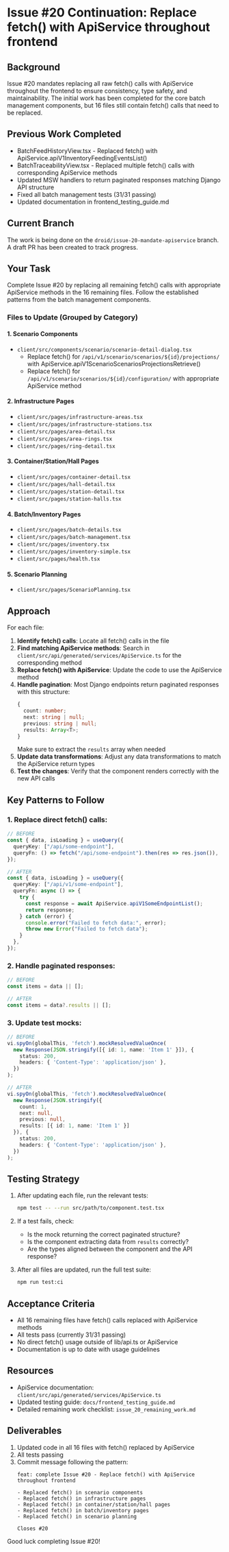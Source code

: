# Issue #20 Continuation: Replace fetch() with ApiService throughout frontend

## Background

Issue #20 mandates replacing all raw fetch() calls with ApiService throughout the frontend to ensure consistency, type safety, and maintainability. The initial work has been completed for the core batch management components, but 16 files still contain fetch() calls that need to be replaced.

## Previous Work Completed

- BatchFeedHistoryView.tsx - Replaced fetch() with ApiService.apiV1InventoryFeedingEventsList()
- BatchTraceabilityView.tsx - Replaced multiple fetch() calls with corresponding ApiService methods
- Updated MSW handlers to return paginated responses matching Django API structure
- Fixed all batch management tests (31/31 passing)
- Updated documentation in frontend_testing_guide.md

## Current Branch

The work is being done on the `droid/issue-20-mandate-apiservice` branch. A draft PR has been created to track progress.

## Your Task

Complete Issue #20 by replacing all remaining fetch() calls with appropriate ApiService methods in the 16 remaining files. Follow the established patterns from the batch management components.

### Files to Update (Grouped by Category)

#### 1. Scenario Components
- `client/src/components/scenario/scenario-detail-dialog.tsx`
  - Replace fetch() for `/api/v1/scenario/scenarios/${id}/projections/` with ApiService.apiV1ScenarioScenariosProjectionsRetrieve()
  - Replace fetch() for `/api/v1/scenario/scenarios/${id}/configuration/` with appropriate ApiService method

#### 2. Infrastructure Pages
- `client/src/pages/infrastructure-areas.tsx`
- `client/src/pages/infrastructure-stations.tsx`
- `client/src/pages/area-detail.tsx`
- `client/src/pages/area-rings.tsx`
- `client/src/pages/ring-detail.tsx`

#### 3. Container/Station/Hall Pages
- `client/src/pages/container-detail.tsx`
- `client/src/pages/hall-detail.tsx`
- `client/src/pages/station-detail.tsx`
- `client/src/pages/station-halls.tsx`

#### 4. Batch/Inventory Pages
- `client/src/pages/batch-details.tsx`
- `client/src/pages/batch-management.tsx`
- `client/src/pages/inventory.tsx`
- `client/src/pages/inventory-simple.tsx`
- `client/src/pages/health.tsx`

#### 5. Scenario Planning
- `client/src/pages/ScenarioPlanning.tsx`

## Approach

For each file:

1. **Identify fetch() calls**: Locate all fetch() calls in the file
2. **Find matching ApiService methods**: Search in `client/src/api/generated/services/ApiService.ts` for the corresponding method
3. **Replace fetch() with ApiService**: Update the code to use the ApiService method
4. **Handle pagination**: Most Django endpoints return paginated responses with this structure:
   ```typescript
   {
     count: number;
     next: string | null;
     previous: string | null;
     results: Array<T>;
   }
   ```
   Make sure to extract the `results` array when needed
5. **Update data transformations**: Adjust any data transformations to match the ApiService return types
6. **Test the changes**: Verify that the component renders correctly with the new API calls

## Key Patterns to Follow

### 1. Replace direct fetch() calls:

```typescript
// BEFORE
const { data, isLoading } = useQuery({
  queryKey: ["/api/some-endpoint"],
  queryFn: () => fetch("/api/some-endpoint").then(res => res.json()),
});

// AFTER
const { data, isLoading } = useQuery({
  queryKey: ["/api/v1/some-endpoint"],
  queryFn: async () => {
    try {
      const response = await ApiService.apiV1SomeEndpointList();
      return response;
    } catch (error) {
      console.error("Failed to fetch data:", error);
      throw new Error("Failed to fetch data");
    }
  },
});
```

### 2. Handle paginated responses:

```typescript
// BEFORE
const items = data || [];

// AFTER
const items = data?.results || [];
```

### 3. Update test mocks:

```typescript
// BEFORE
vi.spyOn(globalThis, 'fetch').mockResolvedValueOnce(
  new Response(JSON.stringify([{ id: 1, name: 'Item 1' }]), {
    status: 200,
    headers: { 'Content-Type': 'application/json' },
  })
);

// AFTER
vi.spyOn(globalThis, 'fetch').mockResolvedValueOnce(
  new Response(JSON.stringify({
    count: 1,
    next: null,
    previous: null,
    results: [{ id: 1, name: 'Item 1' }]
  }), {
    status: 200,
    headers: { 'Content-Type': 'application/json' },
  })
);
```

## Testing Strategy

1. After updating each file, run the relevant tests:
   ```bash
   npm test -- --run src/path/to/component.test.tsx
   ```

2. If a test fails, check:
   - Is the mock returning the correct paginated structure?
   - Is the component extracting data from `results` correctly?
   - Are the types aligned between the component and the API response?

3. After all files are updated, run the full test suite:
   ```bash
   npm run test:ci
   ```

## Acceptance Criteria

- All 16 remaining files have fetch() calls replaced with ApiService methods
- All tests pass (currently 31/31 passing)
- No direct fetch() usage outside of lib/api.ts or ApiService
- Documentation is up to date with usage guidelines

## Resources

- ApiService documentation: `client/src/api/generated/services/ApiService.ts`
- Updated testing guide: `docs/frontend_testing_guide.md`
- Detailed remaining work checklist: `issue_20_remaining_work.md`

## Deliverables

1. Updated code in all 16 files with fetch() replaced by ApiService
2. All tests passing
3. Commit message following the pattern:
   ```
   feat: complete Issue #20 - Replace fetch() with ApiService throughout frontend
   
   - Replaced fetch() in scenario components
   - Replaced fetch() in infrastructure pages
   - Replaced fetch() in container/station/hall pages
   - Replaced fetch() in batch/inventory pages
   - Replaced fetch() in scenario planning
   
   Closes #20
   ```

Good luck completing Issue #20!
